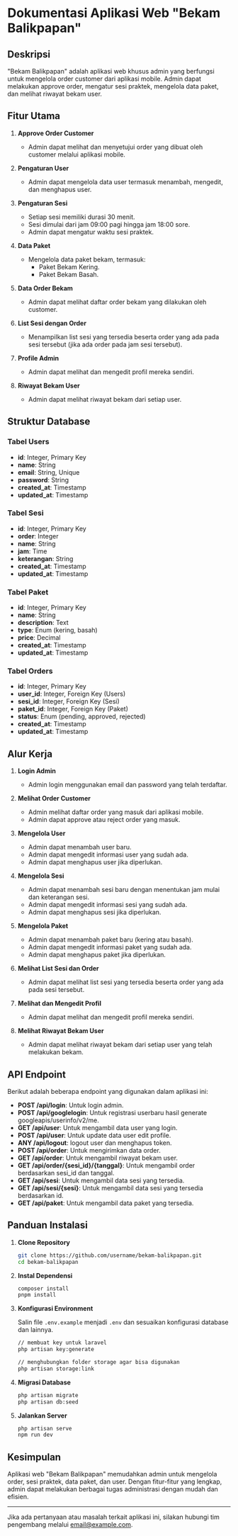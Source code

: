 # Dokumentasi Aplikasi Web "Bekam Balikpapan"

## Deskripsi

"Bekam Balikpapan" adalah aplikasi web khusus admin yang berfungsi untuk mengelola order customer dari aplikasi mobile. Admin dapat melakukan approve order, mengatur sesi praktek, mengelola data paket, dan melihat riwayat bekam user.

## Fitur Utama

1. **Approve Order Customer**

   - Admin dapat melihat dan menyetujui order yang dibuat oleh customer melalui aplikasi mobile.

2. **Pengaturan User**

   - Admin dapat mengelola data user termasuk menambah, mengedit, dan menghapus user.

3. **Pengaturan Sesi**

   - Setiap sesi memiliki durasi 30 menit.
   - Sesi dimulai dari jam 09:00 pagi hingga jam 18:00 sore.
   - Admin dapat mengatur waktu sesi praktek.

4. **Data Paket**

   - Mengelola data paket bekam, termasuk:
     - Paket Bekam Kering.
     - Paket Bekam Basah.

5. **Data Order Bekam**

   - Admin dapat melihat daftar order bekam yang dilakukan oleh customer.

6. **List Sesi dengan Order**

   - Menampilkan list sesi yang tersedia beserta order yang ada pada sesi tersebut (jika ada order pada jam sesi tersebut).

7. **Profile Admin**

   - Admin dapat melihat dan mengedit profil mereka sendiri.

8. **Riwayat Bekam User**
   - Admin dapat melihat riwayat bekam dari setiap user.

## Struktur Database

### Tabel Users

- **id**: Integer, Primary Key
- **name**: String
- **email**: String, Unique
- **password**: String
- **created_at**: Timestamp
- **updated_at**: Timestamp

### Tabel Sesi

- **id**: Integer, Primary Key
- **order**: Integer
- **name**: String
- **jam**: Time
- **keterangan**: String
- **created_at**: Timestamp
- **updated_at**: Timestamp

### Tabel Paket

- **id**: Integer, Primary Key
- **name**: String
- **description**: Text
- **type**: Enum (kering, basah)
- **price**: Decimal
- **created_at**: Timestamp
- **updated_at**: Timestamp

### Tabel Orders

- **id**: Integer, Primary Key
- **user_id**: Integer, Foreign Key (Users)
- **sesi_id**: Integer, Foreign Key (Sesi)
- **paket_id**: Integer, Foreign Key (Paket)
- **status**: Enum (pending, approved, rejected)
- **created_at**: Timestamp
- **updated_at**: Timestamp

## Alur Kerja

1. **Login Admin**

   - Admin login menggunakan email dan password yang telah terdaftar.

2. **Melihat Order Customer**

   - Admin melihat daftar order yang masuk dari aplikasi mobile.
   - Admin dapat approve atau reject order yang masuk.

3. **Mengelola User**

   - Admin dapat menambah user baru.
   - Admin dapat mengedit informasi user yang sudah ada.
   - Admin dapat menghapus user jika diperlukan.

4. **Mengelola Sesi**

   - Admin dapat menambah sesi baru dengan menentukan jam mulai dan keterangan sesi.
   - Admin dapat mengedit informasi sesi yang sudah ada.
   - Admin dapat menghapus sesi jika diperlukan.

5. **Mengelola Paket**

   - Admin dapat menambah paket baru (kering atau basah).
   - Admin dapat mengedit informasi paket yang sudah ada.
   - Admin dapat menghapus paket jika diperlukan.

6. **Melihat List Sesi dan Order**

   - Admin dapat melihat list sesi yang tersedia beserta order yang ada pada sesi tersebut.

7. **Melihat dan Mengedit Profil**

   - Admin dapat melihat dan mengedit profil mereka sendiri.

8. **Melihat Riwayat Bekam User**
   - Admin dapat melihat riwayat bekam dari setiap user yang telah melakukan bekam.

## API Endpoint

Berikut adalah beberapa endpoint yang digunakan dalam aplikasi ini:

- **POST /api/login**: Untuk login admin.
- **POST /api/googlelogin**: Untuk registrasi userbaru hasil generate googleapis/userinfo/v2/me.
- **GET /api/user**: Untuk mengambil data user yang login.
- **POST /api/user**: Untuk update data user edit profile.
- **ANY /api/logout**: logout user dan menghapus token.
- **POST /api/order**: Untuk mengirimkan data order.
- **GET /api/order**: Untuk mengambil riwayat bekam user.
- **GET /api/order/{sesi_id}/{tanggal}**: Untuk mengambil order berdasarkan sesi_id dan tanggal.
- **GET /api/sesi**: Untuk mengambil data sesi yang tersedia.
- **GET /api/sesi/{sesi}**: Untuk mengambil data sesi yang tersedia berdasarkan id.
- **GET /api/paket**: Untuk mengambil data paket yang tersedia.

## Panduan Instalasi

1. **Clone Repository**

   ```sh
   git clone https://github.com/username/bekam-balikpapan.git
   cd bekam-balikpapan
   ```

2. **Instal Dependensi**

   ```sh
   composer install
   pnpm install
   ```

3. **Konfigurasi Environment**

   Salin file `.env.example` menjadi `.env` dan sesuaikan konfigurasi database dan lainnya.

   ```sh
   // membuat key untuk laravel
   php artisan key:generate

   // menghubungkan folder storage agar bisa digunakan
   php artisan storage:link
   ```

4. **Migrasi Database**

   ```sh
   php artisan migrate
   php artisan db:seed
   ```

5. **Jalankan Server**
   ```sh
   php artisan serve
   npm run dev
   ```

## Kesimpulan

Aplikasi web "Bekam Balikpapan" memudahkan admin untuk mengelola order, sesi praktek, data paket, dan user. Dengan fitur-fitur yang lengkap, admin dapat melakukan berbagai tugas administrasi dengan mudah dan efisien.

---

Jika ada pertanyaan atau masalah terkait aplikasi ini, silakan hubungi tim pengembang melalui [email@example.com](mailto:email@example.com).
